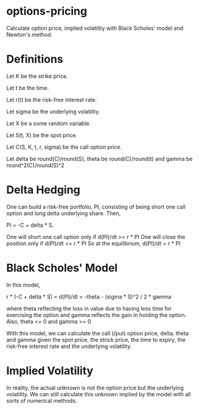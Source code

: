 # options-pricing

Calculate option price, implied volatility with Black Scholes' model and Newton's method.

Definitions
=====
Let K be the strike price.

Let t be the time.

Let r(t) be the risk-free interest rate.

Let sigma be the underlying volatility.

Let X be a some random variable.

Let S(t, X) be the spot price.

Let C(S, K, t, r, sigma) be the call option price.

Let delta be round(C)/round(S), theta be round(C)/round(t) and gamma be round^2(C)/round(S)^2

Delta Hedging
=====

One can build a risk-free portfolio, PI, consisting of being short one call option and long delta underlying share.
Then,

PI = -C + delta * S.

One will short one call option only if d(PI)/dt >= r * PI
One will close the position only if d(PI)/dt <= r * PI
So at the equilibrium, d(PI)/dt = r * PI

Black Scholes' Model
=====

In this model,

r * (-C + delta * S) = d(PI)/dt = -theta - (sigma * S)^2 / 2 * gamma

where theta reflecting the loss in value due to having less time for exercising the option and gamma reflects the gain in holding the option.
Also, theta <= 0 and gamma >= 0

With this model, we can calculate the call (/put) option price, delta, theta and gamma given the spot price, the strick price, the time to expiry, the risk-free interest rate and the underlying volatility.

Implied Volatility
=====
In reality, the actual unknown is not the option price but the underlying volatility. We can still calculate this unknown implied by the model with all sorts of numerical methods.
